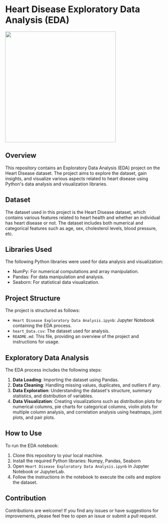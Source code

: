 # Heart Disease Exploratory Data Analysis (EDA)
<img src="https://images.ctfassets.net/ut7rzv8yehpf/1DhC3uX3EeKnjU02LWyTXH/9c82e6ae82662ed5903eafb40d888d90/8_Main_Types_of_Heart_Disease.jpg?w=1800&h=900&fl=progressive&q=50&fm=jpg" height="350">

## Overview

This repository contains an Exploratory Data Analysis (EDA) project on the Heart Disease dataset. The project aims to explore the dataset, gain insights, and visualize various aspects related to heart disease using Python's data analysis and visualization libraries.

## Dataset

The dataset used in this project is the Heart Disease dataset, which contains various features related to heart health and whether an individual has heart disease or not. The dataset includes both numerical and categorical features such as age, sex, cholesterol levels, blood pressure, etc.

## Libraries Used

The following Python libraries were used for data analysis and visualization:

- NumPy: For numerical computations and array manipulation.
- Pandas: For data manipulation and analysis.
- Seaborn: For statistical data visualization.

## Project Structure

The project is structured as follows:

- `Heart Disease Exploratory Data Analysis.ipynb`: Jupyter Notebook containing the EDA process.
- `heart_Data.csv`: The dataset used for analysis.
- `README.md`: This file, providing an overview of the project and instructions for usage.

## Exploratory Data Analysis

The EDA process includes the following steps:

1. **Data Loading**: Importing the dataset using Pandas.
2. **Data Cleaning**: Handling missing values, duplicates, and outliers if any.
3. **Data Exploration**: Understanding the dataset's structure, summary statistics, and distribution of variables.
4. **Data Visualization**: Creating visualizations such as distribution plots for numerical columns, pie charts for categorical columns, violin plots for multiple column analysis, and correlation analysis using heatmaps, joint plots, and pair plots.

## How to Use

To run the EDA notebook:

1. Clone this repository to your local machine.
2. Install the required Python libraries: Numpy, Pandas, Seaborn
3. Open `Heart Disease Exploratory Data Analysis.ipynb` in Jupyter Notebook or JupyterLab.
4. Follow the instructions in the notebook to execute the cells and explore the dataset.

## Contribution

Contributions are welcome! If you find any issues or have suggestions for improvements, please feel free to open an issue or submit a pull request.
